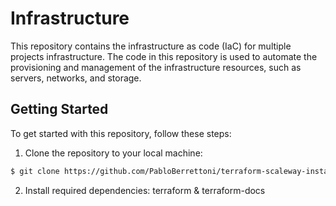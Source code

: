 # Infrastructure

This repository contains the infrastructure as code (IaC) for multiple projects infrastructure. The code in this repository is used to automate the provisioning and management of the infrastructure resources, such as servers, networks, and storage.

## Getting Started

To get started with this repository, follow these steps:

1. Clone the repository to your local machine:

``` sh
$ git clone https://github.com/PabloBerrettoni/terraform-scaleway-instance.git
```

2. Install required dependencies: terraform & terraform-docs
